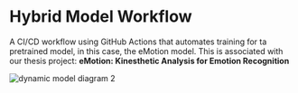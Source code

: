 # Hybrid Model Workflow

A CI/CD workflow using GitHub Actions that automates training for ta pretrained model, in this case, the eMotion model. This is associated with our thesis project: **eMotion: Kinesthetic Analysis for Emotion Recognition**

![dynamic model diagram 2](https://github.com/user-attachments/assets/a152a8fd-0c32-4aa3-9a6a-e0a78741c1be)
 
